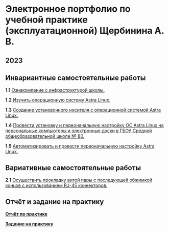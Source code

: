 # Электронное портфолио по учебной практике (эксплуатационной) Щербинина А. В.
## 2023
## Инвариантные самостоятельные работы
**1.1** [Ознакомление с инфраструктурой школы.](https://github.com/SArtemS/SC80_Practice2023/blob/main/%D0%97%D0%B0%D0%B4%D0%B0%D0%BD%D0%B8%D0%B5%201.1.pdf)

**1.2** [Изучить операционную систему Astra Linux.](https://github.com/SArtemS/SC80_Practice2023/blob/main/%D0%97%D0%B0%D0%B4%D0%B0%D0%BD%D0%B8%D0%B5%201.2.pdf)

**1.3** [Создание установочного носителя с операционной системой Astra Linux.](https://github.com/SArtemS/SC80_Practice2023/blob/main/%D0%97%D0%B0%D0%B4%D0%B0%D0%BD%D0%B8%D0%B5%201.3.pdf)

**1.4** [Провести установку и первоначальную настройку ОС Astra Linux на персональные компьютеры и электронные доски в ГБОУ Средней общеобразовательной школе № 80.](https://github.com/SArtemS/SC80_Practice2023/blob/main/%D0%97%D0%B0%D0%B4%D0%B0%D0%BD%D0%B8%D0%B5%201.4.pdf)

**1.5** [Автоматизировать и провести первоначальную настройку Astra Linux.]()

## Вариативные самостоятельные работы
**2.1** [Осуществить прокладку витой пары с последующей обжимкой концов с использованием RJ-45 коннекторов.](https://github.com/SArtemS/SC80_Practice2023/blob/main/%D0%97%D0%B0%D0%B4%D0%B0%D0%BD%D0%B8%D0%B5%202.1.pdf)

## Отчёт и задание на практику
[**Отчёт по практике**]()

[**Задание на практику**](https://github.com/SArtemS/SC80_Practice2023/blob/main/%D0%98%D1%82%D0%BE%D0%B3%D0%BE%D0%B2%D0%BE%D0%B5%20%D0%B7%D0%B0%D0%B4%D0%B0%D0%BD%D0%B8%D0%B5%202023.pdf)
